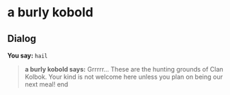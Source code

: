 # a burly kobold


## Dialog

**You say:** `hail`



>**a burly kobold says:** Grrrrr... These are the hunting grounds of Clan Kolbok. Your kind is not welcome here unless you plan on being our next meal!
end